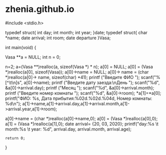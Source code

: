 # zhenia.github.io
#include <stdio.h>



  typedef struct{ 
       int day;
       int month;
       int year;
    }date;
typedef struct{
    char *name;
    date arrival;
    int room;
    date departure
}Vasa;



int main(void)
{
  
    
  Vasa **a = NULL;
  int n = 0;
  
  n=2;
  a=(Vasa **)realloc(a, sizeof(Vasa *) * n);
  a[0] = NULL;
  a[0] = (Vasa *)realloc(a[0], sizeof(Vasa));
  a[0]->name = NULL;
  a[0]-> name = (char *)realloc(a[0]-> name, sizeof(char) *41);
  printf ("Введите ФИО ");
  scanf("%[^\t\n]s", a[0]->name);
  printf ("Введите дату заезда:\nДень ");
  scanf("%d", &a[0]->arrival.day);
  printf ("Месяц ");
  scanf("%d", &a[0]->arrival.month);
  printf ("Введите номер комнаты ");
  scanf("%d", &a[0]->room);
  *a[1]=*a[0];
  printf("ФИО: %s, Дата прибытия:%02d.%02d.%04d, Номер комнаты: %d\n");
  a[1]->name,a[1]->arrival.day,a[1]->arrival.month,a[1]->arrival.year,a[1]->room);
  
  a[0]->name = (char *)realloc(a[0]->name,0);
  a[0] = (Vasa *)realloc(a[0],0);
  a[1] = (Vasa *)realloc(a[1],0);
  date arrival= {20, 03, 2020};
  printf("day:%s \t month:%s \t year: %d", arrival.day, arrival.month, arrival.age);

    return 0;
}
